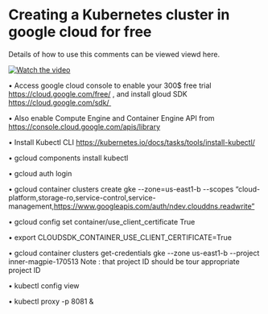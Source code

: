 # Creating a Kubernetes cluster in google cloud for free

Details of how to use this comments can be viewed viewd here.  


[![Watch the video](https://img.youtube.com/vi/T-D1KVIuvjA/0.jpg)](https://www.youtube.com/watch?v=pmA1NYqqpOs)



•	Access google cloud console to enable your 300$ free trial https://cloud.google.com/free/ , and install gloud SDK  https://cloud.google.com/sdk/ 

•	Also enable Compute Engine and Container Engine API from https://console.cloud.google.com/apis/library

• Install Kubectl CLI	https://kubernetes.io/docs/tasks/tools/install-kubectl/

•	gcloud components install kubectl

•	gcloud auth login 

•	gcloud container clusters create gke --zone=us-east1-b --scopes “cloud-platform,storage-ro,service-control,service-management,https://www.googleapis.com/auth/ndev.clouddns.readwrite”

•	gcloud config set container/use_client_certificate True

•	export CLOUDSDK_CONTAINER_USE_CLIENT_CERTIFICATE=True


•	gcloud container clusters get-credentials gke --zone us-east1-b --project inner-magpie-170513   Note : that project ID should be tour appropriate project ID

•	kubectl config view

•	kubectl proxy -p 8081 &
